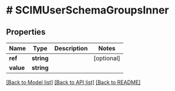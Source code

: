 # # SCIMUserSchemaGroupsInner

## Properties

Name | Type | Description | Notes
------------ | ------------- | ------------- | -------------
**ref** | **string** |  | [optional]
**value** | **string** |  |

[[Back to Model list]](../../README.md#models) [[Back to API list]](../../README.md#endpoints) [[Back to README]](../../README.md)
